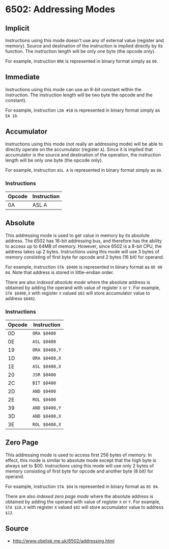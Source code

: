 # 6502: Addressing Modes

## Implicit
Instructions using this mode doesn't use any of external value (register and memory). Source and destination of
the instruction is implied directly by its function. The instruction length will be only one byte (the opcode only).

For example, instruction `BRK` is represented in binary format simply as `00`.

## Immediate

Instructions using this mode can use an 8-bit constant within the instruction. The instruction length will be two byte the opcode and the constant).

For example, instruction `LDA #10` is represented in binary format simply as `EA 10`.

## Accumulator

Instructions using this mode (not really an addressing mode) will be able to directly operate on the accumulator (register `A`). Since it is implied that accumulator is the source and destination of the operation, the instruction length will be only one byte (the opcode only).

For example, instruction `ASL A` is represented in binary format simply as `0A`.


### Instructions

| Opcode | Instruction |
| ------ | ----------- |
| 0A     | ASL A | 

## Absolute

This addressing mode is used to get value in memory by its absolute address.
The 6502 has 16-bit addressing bus, and therefore has the ability to access up to 64MB of memory. However, since 6502 is a 8-bit CPU, the address takes up 2 bytes.
Instructions using this mode will use 3 bytes of memory consisting of first byte for opcode and 2 bytes (16 bit) for operand.

For example, instruction `STA $0400` is represented in binary format as `8D 00 04`. Note that address is stored in little-endian order.

There are also *indexed absolute mode* where the absolute address is obtained by adding the operand with value of register `X` or `Y`. For example, `STA $0400,X` with register `X` valued `$02` will store accumulator value to address `$0402`.

### Instructions

| Opcode | Instruction |
| ------ | ----------- |
| 0D     | `ORA $0400` |
| 0E     | `ASL $0400` |
| 19     | `ORA $0400,Y` |
| 1D     | `ORA $0400,X` |
| 1E     | `ASL $0400,X` |
| 20     | `JSR $0400` |
| 2C     | `BIT $0400` |
| 2D     | `AND $0400` |
| 2E     | `ROL $0400` |
| 39     | `AND $0400,Y` |
| 3D     | `AND $0400,X` |
| 3E     | `ROL $0400,X` |


## Zero Page

This addressing mode is used to access first 256 bytes of memory. In effect, this mode is similar to absolute mode except that the high byte is always set to $00. Instructions using this mode will use only 2 bytes of memory consisting of first byte for opcode and another byte (8 bit) for operand.

For example, instruction `STA $04` is represented in binary format as `85 04`.

There are also *indexed zero page mode* where the absolute address is obtained by adding the operand with value of register `X` or `Y`. For example, `STA $10,X` with register `X` valued `$02` will store accumulator value to address `$12`.

## Source

- http://www.obelisk.me.uk/6502/addressing.html
